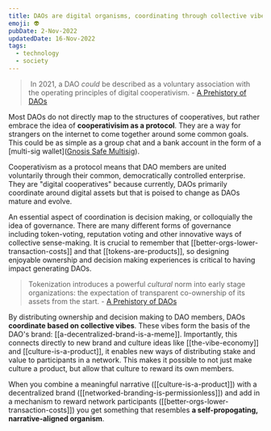 ```yaml
---
title: DAOs are digital organisms, coordinating through collective vibes
emoji: 👽
pubDate: 2-Nov-2022
updatedDate: 16-Nov-2022
tags:
  - technology
  - society
---
```


> In 2021, a DAO _could_ be described as a voluntary association with the operating principles of digital cooperativism. - [A Prehistory of DAOs](https://gnosisguild.mirror.xyz/t4F5rItMw4-mlpLZf5JQhElbDfQ2JRVKAzEpanyxW1Q)

Most DAOs do not directly map to the structures of cooperatives, but rather embrace the idea of **cooperativisim as a protocol**. They are a way for strangers on the internet to come together around some common goals. This could be as simple as a group chat and a bank account in the form of a [multi-sig wallet]([Gnosis Safe Multisig](https://gnosis-safe.io/)).

Cooperativism as a protocol means that DAO members are united voluntarily through their common, democratically controlled enterprise. They are "digital cooperatives" because currently, DAOs primarily coordinate around digital assets but that is poised to change as DAOs mature and evolve.

An essential aspect of coordination is decision making, or colloquially the idea of governance. There are many different forms of governance including token-voting, reputation voting and other innovative ways of collective sense-making. It is crucial to remember that [[better-orgs-lower-transaction-costs]] and that [[tokens-are-products]], so designing enjoyable ownership and decision making experiences is critical to having impact generating DAOs.

>Tokenization introduces a powerful _cultural_ norm into early stage organizations: the expectation of transparent co-ownership of its assets from the start. - [A Prehistory of DAOs](https://gnosisguild.mirror.xyz/t4F5rItMw4-mlpLZf5JQhElbDfQ2JRVKAzEpanyxW1Q)

By distributing ownership and decision making to DAO members, DAOs **coordinate based on collective vibes**. These vibes form the basis of the DAO's brand: [[a-decentralized-brand-is-a-meme]]. Importantly, this connects directly to new brand and culture ideas like [[the-vibe-economy]] and [[culture-is-a-product]], it enables new ways of distributing stake and value to participants in a network. This makes it possible to not just make culture a product, but allow that culture to reward its own members.

When you combine a meaningful narrative ([[culture-is-a-product]]) with a decentralized brand ([[networked-branding-is-permissionless]]) and add in a mechanism to reward network participants ([[better-orgs-lower-transaction-costs]]) you get something that resembles **a self-propogating, narrative-aligned organism**.